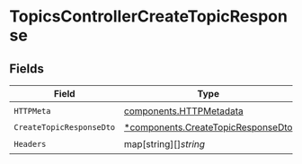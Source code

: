 # TopicsControllerCreateTopicResponse


## Fields

| Field                                                                                   | Type                                                                                    | Required                                                                                | Description                                                                             |
| --------------------------------------------------------------------------------------- | --------------------------------------------------------------------------------------- | --------------------------------------------------------------------------------------- | --------------------------------------------------------------------------------------- |
| `HTTPMeta`                                                                              | [components.HTTPMetadata](../../models/components/httpmetadata.md)                      | :heavy_check_mark:                                                                      | N/A                                                                                     |
| `CreateTopicResponseDto`                                                                | [*components.CreateTopicResponseDto](../../models/components/createtopicresponsedto.md) | :heavy_minus_sign:                                                                      | Created                                                                                 |
| `Headers`                                                                               | map[string][]*string*                                                                   | :heavy_check_mark:                                                                      | N/A                                                                                     |